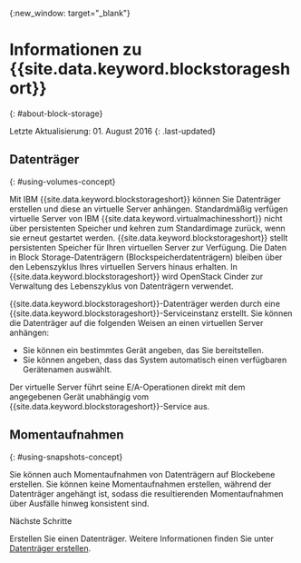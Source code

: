{:new_window: target="_blank"}


# Informationen zu {{site.data.keyword.blockstorageshort}}
{: #about-block-storage}

Letzte Aktualisierung: 01. August 2016
{: .last-updated}

## Datenträger 
{: #using-volumes-concept}

Mit IBM {{site.data.keyword.blockstorageshort}} können Sie Datenträger erstellen und diese an virtuelle Server anhängen. Standardmäßig verfügen virtuelle Server von IBM {{site.data.keyword.virtualmachinesshort}} nicht über persistenten Speicher und kehren zum Standardimage zurück, wenn sie erneut gestartet werden. {{site.data.keyword.blockstorageshort}} stellt persistenten Speicher für Ihren virtuellen Server zur Verfügung. Die Daten in Block Storage-Datenträgern (Blockspeicherdatenträgern) bleiben über den Lebenszyklus Ihres virtuellen Servers hinaus erhalten. In {{site.data.keyword.blockstorageshort}} wird OpenStack Cinder zur Verwaltung des Lebenszyklus von Datenträgern verwendet. 

{{site.data.keyword.blockstorageshort}}-Datenträger werden durch eine {{site.data.keyword.blockstorageshort}}-Serviceinstanz erstellt. Sie können die Datenträger auf die folgenden Weisen an einen virtuellen Server anhängen: 
  

* Sie können ein bestimmtes Gerät angeben, das Sie bereitstellen.  
* Sie können angeben, dass das System automatisch einen verfügbaren Gerätenamen auswählt.  

Der virtuelle Server führt seine E/A-Operationen direkt mit dem angegebenen Gerät unabhängig vom {{site.data.keyword.blockstorageshort}}-Service aus. 

## Momentaufnahmen 
{: #using-snapshots-concept}

Sie können auch Momentaufnahmen von Datenträgern auf Blockebene erstellen. Sie können keine Momentaufnahmen erstellen, während der Datenträger angehängt ist, sodass die resultierenden Momentaufnahmen über Ausfälle hinweg konsistent sind.  

Nächste Schritte

Erstellen Sie einen Datenträger. Weitere Informationen finden Sie unter [Datenträger erstellen](../BlockStorage/blockstorage_creatingvolume.html). 
